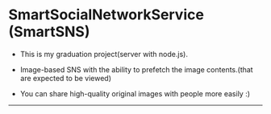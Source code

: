 SmartSocialNetworkService (SmartSNS)
===================

* This is my graduation project(server with node.js).

* Image-based SNS with the ability to prefetch the image contents.(that are expected to be viewed)

* You can share high-quality original images with people more easily :)

*****
